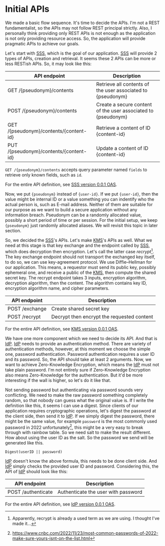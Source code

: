Initial APIs
============

We made a basic flow sequence. It's time to decide the APIs.
I'm not a REST fundamentalist, so the APIs may not follow
REST principal strictly. Also, I personally think providing
only REST APIs is not enough as the application is not only
providing resource access. So, the application will provide
pragmatic APIs to achieve our goals.

Let's start with [SSS](./glossary.md#sss), which is the goal
of our application. [SSS](./glossary.md#sss) will provide 2
types of APIs, creation and retrieval. It seems these 2 APIs
can be more or less RESTish APIs. So, it may look like this:

| API endpoint                            | Description                                                   |
|-----------------------------------------|---------------------------------------------------------------|
| GET  /{pseudonym}/contents              | Retrieve all contents of the user associated to {pseudonym}   |
| POST /{pseudonym}/contents              | Create a secure content of the user associated to {pseudonym} |
| GET  /{pseudonym}/contents/{content-id} | Retrieve a content of ID {content-id}                         |
| PUT  /{pseudonym}/contents/{content-id} | Update a content of ID {content-id}                           |

`GET /{pseudonym}/contents` accepts query parameter named 
`fields` to retrieve only known fields, such as `id`.

For the entire API definition, 
see [SSS version 0.0.1 OAS](../../apps/api-definitions/sss-0.0.1.yaml).

Now, we put `{pseudonym}` instead of `{user-id}`. If we put `{user-id}`,
then the value might be internal ID or a value something you can indentify
who the actual person is, such as E-mail address. Neither of them are
suitable for our purpose as we want to build a secure application 
without any information breach. Pseudonym can be a randomly allocated
value, possibly a short period of time or per session. For the initial
setup, we keep `{pseudonym}` just randomly allocated aliases. We will
revisit this topic in later section.

So, we decided the [SSS](./glossary.md#sss)'s APIs. Let's make 
[KMS](./glossary.md#kms)'s APIs as well. What we need at this stage
is that key exchange and the endpoint called by [SSS](./glossary.md#sss),
which does decryption then encryption. Let's call the latter case
_recrypt_[^1]. The key exchange endpoint should not transport the
exchanged key itself, to do so, we can use key-agreement protocol.
We use Diffie–Hellman for our application. This means, a requestor
must send its public key, possibly ephemeral one, and receive a
public of the [KMS](./glossary.md#kms), then compute the shared
secret key. The recrypt endpoint takes 3 inputs, encryption algorithm,
decryption algorithm, then the content. The algorithm contains
key ID, encryption algorithm name, and cipher parameters.

| API endpoint   | Description                                |
|----------------|--------------------------------------------|
| POST /exchange | Create shared secret key                   |
| POST /recrypt  | Decrypt then encrypt the requested content |

For the entire API definition,
see [KMS version 0.0.1 OAS](../../apps/api-definitions/kms-0.0.1.yaml).


[^1]: Apparently, recrypt is already a used term as we are using.
      I thought I've made it... 

We have one more component which we need to decide its API. And that
is [IdP](./glossary.md#idp). [IdP](./glossary.md#idp) needs to provide
an authentication method. There are variety of authentication methods,
however, at this moment we choose the simple one, password authentication.
Password authentication requires a user ID and its password. So, the
API should take at least 2 arguments. Now, we want to achieve 
Zero-Knowledge Encryption, which means the [IdP](./glossary.md#idp)
must not take plain password. I'm not entirely sure if Zero-Knowledge
Encryption also means Zero-Knowledge for the authentication. But it'd
be more interesting if the wall is higher, so let's do it like that.

Not sending password but authenticating via password sounds very
conflicting. We need to make the raw password something completely
random, so that nobody can guess what the original value is. If I
write the definition like this, it seems I can use a digest. Since
clients of our application requires cryptographic operations, let's
digest the password at the client side, then send it to 
[IdP](./glossary.md#idp). If we simply digest the password, there
might be the same value, for example `password` is the most commonly
used password in 2022 unfortunately[^2], this might be a very easy to 
break through with rainbow table. So we need salt to make the 
result different. How about using the user ID as the salt. So
the password we send will be generated like this.

```
Digest(userID || password)
```

[IdP](./glossary.md#idp) doesn't know the above formula, this needs
to be done client side. And [IdP](./glossary.md#idp) simply checks
the provided user ID and password. Considering this, the API of
[IdP](./glossary.md#idp) should look like this:

| API endpoint       | Description                         |
|--------------------|-------------------------------------|
| POST /authenticate | Authenticate the user with password |

For the entire API definition,
see [IdP version 0.0.1 OAS](../../apps/api-definitions/idp-0.0.1.yaml).

[^2]: https://www.cnbc.com/2022/11/23/most-common-passwords-of-2022-make-sure-yours-isnt-on-the-list.html
